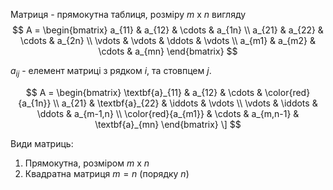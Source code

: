 
Матриця - прямокутна таблиця, розміру $m$ x $n$ вигляду
$$
A =
\begin{bmatrix}
a_{11} & a_{12} & \cdots & a_{1n} \\
a_{21} & a_{22} & \cdots & a_{2n} \\
\vdots & \vdots & \ddots & \vdots \\
a_{m1} & a_{m2} & \cdots & a_{mn}
\end{bmatrix}
$$

$a_{ij}$ - елемент матриці з рядком $i$, та стовпцем $j$.

$$
A =
\begin{bmatrix}
\textbf{a}_{11} & a_{12} & \cdots & \color{red}{a_{1n}} \\
a_{21} & \textbf{a}_{22} & \iddots & \vdots \\
\vdots & \iddots & \ddots & a_{m-1,n} \\
\color{red}{a_{m1}} & \cdots & a_{m,n-1} & \textbf{a}_{mn}
\end{bmatrix}
\]
$$

Види матриць:
1. Прямокутна, розміром $m$ x $n$
2. Квадратна матриця $m = n$ (порядку $n$)